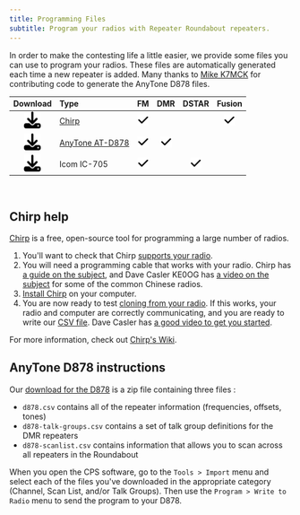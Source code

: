 ```yaml
---
title: Programming Files
subtitle: Program your radios with Repeater Roundabout repeaters.
---
```


In order to make the contesting life a little easier, we provide some files you can use to program your radios. These files are automatically generated each time a new repeater is added. Many thanks to [Mike K7MCK](https://www.qrz.com/db/k7mck) for contributing code to generate the AnyTone D878 files.

| Download | Type | FM | DMR | DSTAR | Fusion |
|:--------:|:-----|:--:|:---:|:-----:|:------:|
| <a href="assets/programming_files/rr_frequencies.csv" download><img src="assets/images/download-solid.svg" height="30px" /></a> | [Chirp](https://chirp.danplanet.com/projects/chirp/wiki/Home) | <img src="assets/images/check-solid.svg" height="20px" /> | | | <img src="assets/images/check-solid.svg" height="20px" /> |
| <a href="assets/programming_files/d878.zip" download><img src="assets/images/download-solid.svg" height="30px" /></a> | [AnyTone AT-D878](https://support.bridgecomsystems.com/anytone-878-v2-model-cps-firmware-downloads) | <img src="assets/images/check-solid.svg" height="20px" /> | <img src="assets/images/check-solid.svg" height="20px" /> | | |
| <a href="#" download><img src="assets/images/download-solid.svg" height="30px" /></a> | Icom IC-705 | <img src="assets/images/check-solid.svg" height="20px" /> | | <img src="assets/images/check-solid.svg" height="20px" /> | |

<br />


## Chirp help

[Chirp](https://chirp.danplanet.com/projects/chirp/wiki/Home) is a free, open-source tool for programming a large number of radios.

1. You'll want to check that Chirp [supports your radio](https://chirp.danplanet.com/projects/chirp/wiki/Supported_Radios). 
2. You will need a programming cable that works with your radio. Chirp has [a guide on the subject](https://chirp.danplanet.com/projects/chirp/wiki/CableGuide), and Dave Casler KE0OG has [a video on the subject](https://www.youtube.com/watch?v=nzkFVtyttKM) for some of the common Chinese radios.
3. [Install Chirp](https://chirp.danplanet.com/projects/chirp/wiki/Download) on your computer.
4. You are now ready to test [cloning from your radio](https://chirp.danplanet.com/projects/chirp/wiki/Beginners_Guide). If this works, your radio and computer are correctly communicating, and you are ready to write our <a href="assets/programming_files/rr_frequencies.csv" download>CSV file</a>. Dave Casler has [a good video to get you started](https://www.youtube.com/watch?v=Mrpqq-xi00g).

For more information, check out [Chirp's Wiki](https://chirp.danplanet.com/projects/chirp/wiki/Home).


## AnyTone D878 instructions

Our <a href="assets/programming_files/d878.zip" download>download for the D878</a> is a zip file containing three files :
- `d878.csv` contains all of the repeater information (frequencies, offsets, tones)
- `d878-talk-groups.csv` contains a set of talk group definitions for the DMR repeaters
- `d878-scanlist.csv` contains information that allows you to scan across all repeaters in the Roundabout

When you open the CPS software, go to the `Tools > Import` menu and select each of the files you've downloaded in the appropriate category (Channel, Scan List, and/or Talk Groups). Then use the `Program > Write to Radio` menu to send the program to your D878.
